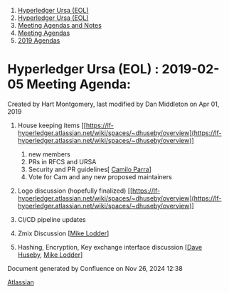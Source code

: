 1. [Hyperledger Ursa (EOL)](index.html)
2. [Hyperledger Ursa (EOL)](19595269.html)
3. [Meeting Agendas and Notes](Meeting-Agendas-and-Notes_19603313.html)
4. [Meeting Agendas](Meeting-Agendas_19603319.html)
5. [2019 Agendas](2019-Agendas_19611656.html)

# Hyperledger Ursa (EOL) : 2019-02-05 Meeting Agenda:

Created by Hart Montgomery, last modified by Dan Middleton on Apr 01, 2019

1. House keeping items \[[https://lf-hyperledger.atlassian.net/wiki/spaces/~dhuseby/overview](https://lf-hyperledger.atlassian.net/wiki/spaces/~dhuseby/overview)]
   
   1. new members
   2. PRs in RFCS and URSA
   3. Security and PR guidelines\[ [Camilo Parra](https://lf-hyperledger.atlassian.net/wiki/people/5ade0ac99fcb1f22f34ccae2?ref=confluence)]
   4. Vote for Cam and any new proposed maintainers
2. Logo discussion (hopefully finalized) \[[https://lf-hyperledger.atlassian.net/wiki/spaces/~dhuseby/overview](https://lf-hyperledger.atlassian.net/wiki/spaces/~dhuseby/overview)]
3. CI/CD pipeline updates
4. Zmix Discussion \[[Mike Lodder](/wiki/pages/createpage.action?spaceKey=ursa&title=Mike%20Lodder&linkCreation=true&fromPageId=19603323)]
5. Hashing, Encryption, Key exchange interface discussion \[[Dave Huseby](/wiki/pages/createpage.action?spaceKey=ursa&title=Dave%20Huseby&linkCreation=true&fromPageId=19603323), [Mike Lodder](/wiki/pages/createpage.action?spaceKey=ursa&title=Mike%20Lodder&linkCreation=true&fromPageId=19603323)]

Document generated by Confluence on Nov 26, 2024 12:38

[Atlassian](http://www.atlassian.com/)

